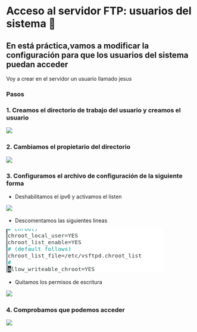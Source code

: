 # Acceso al servidor FTP: usuarios del sistema 📄
## En está práctica,vamos a modificar la configuración para que los usuarios del sistema puedan acceder

Voy a crear en el servidor un usuario llamado jesus

### Pasos

### 1. Creamos el directorio de trabajo del usuario y creamos el usuario

   ![](https://github.com/jesusromero92/vsftpd/blob/main/Fotos/5.5.2.png)

### 2. Cambiamos el propietario del directorio
    
  ![](https://github.com/jesusromero92/vsftpd/blob/main/Fotos/5.5.3.png)
    

### 3. Configuramos el archivo de configuración de la siguiente forma

   * Deshabilitamos el ipv6 y activamos el listen
    
   ![](https://github.com/jesusromero92/vsftpd/blob/main/Fotos/5.5.4.png)
   
   * Descomentamos las siguientes lineas
    
   ![](https://github.com/jesusromero92/vsftpd/blob/main/Fotos/5.5.5.png)
    
   * Quitamos los permisos de escritura
   
   ![](https://github.com/jesusromero92/vsftpd/blob/main/Fotos/5.5.6.png)

### 4. Comprobamos que podemos acceder

![](https://github.com/jesusromero92/vsftpd/blob/main/Fotos/5.5.7.png)


